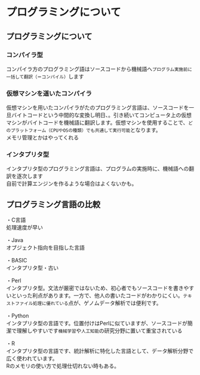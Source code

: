 # プログラミングについて
## プログラミングについて
### コンパイラ型
コンパイラ方のプログラミング語はソースコードから機械語へ`プログラム実施前に一括して翻訳（＝コンパイル）`します
  
### 仮想マシンを道いたコンパイラ
仮想マシンを用いたコンパイラがたのプログラミング言語は、ソースコードを一旦バイトコードという中間的な変換し明日、。引き続いてコンピュータ上の仮想マシンがバイトコードを機械語に翻訳します。仮想マシンを使用することで、`どのプラットフォーム（CPUやOSの種類）でも共通して実行可能`となります。  
メモリ管理とかはやってくれる  
  
### インタプリタ型
インタプリタ型のプログラミング言語は、プログラムの実施時に、機械語への翻訳を逐次します  
自前で計算エンジンを作るような場合はよくないかも。  

## プログラミング言語の比較
・C言語  
処理速度が早い  
  
・Java  
オブジェクト指向を目指した言語  
  
・BASIC  
インタプリタ型・古い  
  
・Perl  
インタプリタ型。文法が厳密ではないため、初心者でもソースコードを書きやすいといった利点があります。一方で、他人の書いたコードがわかりにくい。`テキストファイル処理に優れている`点が、ゲノムデータ解析では便利です。  
  
・Python  
インタプリタ型の言語です。位置付けはPerlに似ていますが、ソースコードが簡潔で理解しやすいです`機械学習`や`人工知能`の研究分野に置いて重宝されている  
  
・R  
インタプリタ型の言語です、統計解析に特化した言語として、データ解析分野で広く使われています。  
Rのメモリの使い方で処理仕切れない時もある。  


